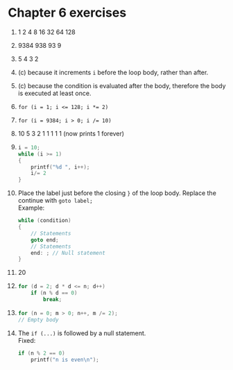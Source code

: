 # Chapter 6 exercises

1. 1 2 4 8 16 32 64 128

2. 9384 938 93 9

3. 5 4 3 2

4. (c) because it increments `i` before the loop body, rather than after.

5. (c) because the condition is evaluated after the body, therefore the body is executed at least once.

6. `for (i = 1; i <= 128; i *= 2)`

7. `for (i = 9384; i > 0; i /= 10)`

8. 10 5 3 2 1 1 1 1 1 (now prints 1 forever)

9. ```c
   i = 10;
   while (i >= 1)
   {
       printf("%d ", i++);
       i/= 2 
   }
   ```

10. Place the label just before the closing `}` of the loop body.
    Replace the continue with `goto label;`  
    Example:

    ```c
    while (condition)
    {
        // Statements
        goto end;
        // Statements
        end: ; // Null statement
    }
    ```

11. 20

12. ```c
    for (d = 2; d * d <= n; d++)
        if (n % d == 0)
            break;
    ```

13. ```c
    for (n = 0; m > 0; n++, m /= 2);
    // Empty body
    ```

14. The `if (...)` is followed by a null statement.  
    Fixed:

    ```c
    if (n % 2 == 0)
        printf("n is even\n");
    ```
